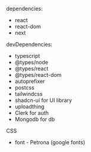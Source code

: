 dependencies:
- react
- react-dom
- next

devDependencies:
- typescript
- @types/node
- @types/react
- @types/react-dom
- autoprefixer
- postcss
- tailwindcss
- shadcn-ui for UI library
- uploadthing 
- Clerk for auth
- Mongodb for db

CSS
- font - Petrona (google fonts)